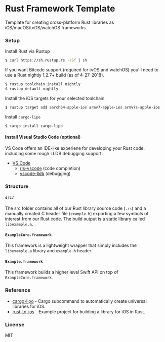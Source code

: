 # Rust Framework Template

Template for creating cross-platform Rust libraries as iOS/macOS/tvOS/watchOS frameworks.

### Setup

Install Rust via Rustup

```bash
$ curl https://sh.rustup.rs -sSf | sh
```

If you want Bitcode support (required for tvOS and watchOS) you'll need to use a Rust nightly 1.2.7+ build (as of 4-27-2018).

```bash
$ rustup toolchain install nightly
$ rustup default nightly
```

Install the iOS targets for your selected toolchain:

```bash
$ rustup target add aarch64-apple-ios armv7-apple-ios armv7s-apple-ios  x86_64-apple-ios i386-apple-ios
```

Install `cargo-lipo`

```bash
$ cargo install cargo-lipo
```

#### Install Visual Studio Code (optional)

VS Code offers an IDE-like experiene for developing your Rust code, including some rough LLDB debugging support.

* [VS Code](https://code.visualstudio.com/)
  * [rls-vscode](https://github.com/rust-lang-nursery/rls-vscode) (code completion)
  * [vscode-lldb](https://github.com/vadimcn/vscode-lldb) (debugging)

### Structure

#### `src/`

The src folder contains all of our Rust library source code (`.rs`) and a manually created C header file (`example.h`) exporting a few symbols of interest from our Rust code. The build output is a static library called `libexample.a`.


#### `ExampleCore.framework`

This framework is a lightweight wrapper that simply includes the `libexample.a` library and `example.h` header. 


#### `Example.framework`

This framework builds a higher level Swift API on top of `ExampleCore.framework`.

### Reference

* [cargo-lipo](https://github.com/TimNN/cargo-lipo) - Cargo subcommand to automatically create universal libraries for iOS.
* [rust-to-ios](https://github.com/wojteklu/rust-to-ios) - Example project for building a library for iOS in Rust.

### License

MIT